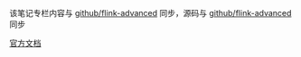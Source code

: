 该笔记专栏内容与 [github/flink-advanced](https://github.com/GourdErwa/flink-advanced/tree/master/flink-notes) 同步，源码与 [github/flink-advanced](https://github.com/GourdErwa/flink-advanced) 同步

[官方文档](https://ci.apache.org/projects/flink/flink-docs-release-1.9/dev/api_concepts.html)  
